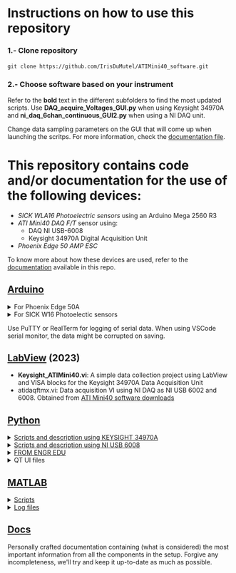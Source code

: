 # Instructions on how to use this repository

### 1.- Clone repository

`git clone https://github.com/IrisDuMutel/ATIMini40_software.git`

### 2.- Choose software based on your instrument

Refer to the **bold** text in the different subfolders to find the most updated scripts. Use **DAQ_acquire_Voltages_GUI.py** when using Keysight 34970A and **ni_daq_6chan_continuous_GUI2.py** when using a NI DAQ unit.

Change data sampling parameters on the GUI that will come up when launching the scritps. For more information, check the [documentation file](Docs\Notes.pdf).


# This repository contains code and/or documentation for the use of the following devices:

- *SICK WLA16 Photoelectric sensors* using an Arduino Mega 2560 R3
- *ATI Mini40 DAQ F/T* sensor using:
    - DAQ NI USB-6008
    - Keysight 34970A Digital Acquisition Unit
- *Phoenix Edge 50 AMP ESC*

To know more about how these devices are used, refer to the [documentation](https://github.com/IrisDuMutel/ATIMini40_software/blob/master/Docs/Notes.pdf) available in this repo.

## [Arduino](Arduino)


<details close>
<summary>For Phoenix Edge 50A</summary>
- Potentiometer.ino: This is a very simple script to use with any arduino that allows you to control any BLDC motor (with and ESC) with a potentiometer.
</details>

<details close>
<summary>For SICK W16 Photoelectic sensors</summary>

- sensor_analog.ino: Script that reads both outputs of one photoelectric sensor as analog signals and prints them in serial at 9600 baud.
- sensor_digital.ino: Script that reads both outputs of one photoelectric sensor as digital signals and prints them at 9600 baud.
- timer_example.ino: Simple implementation of a timer overflow print. Timer 1 is enabled and so is the counter overflow interrupt, in which the value of the timer is set to be printed.
- tachometer_1sensor.ino: Tachometer code using timer 1 and overflow interrupt to measure the time that passes between every sensor occurrence. Only one sensor is tested in this code. Refer to the [documentation](https://github.com/IrisDuMutel/ATIMini40_software/blob/master/Docs/Notes.pdf) for more information on this method.
- tachometer_2sensor.ino: Same as the previous code but applied to two sensors. Two timers are enables with identical prescaler value. Strange behaviour is observed and the timer approach is abandoned for multiple-sensor codes.
- **tachometer_3sensor.ino** : Using three interrupts and a delay, three sensors are being monitored and overall RPM are comuted and printed according to the delay frequency.
- tachometer_4sensor.ino: same principle as in the 3 sensor case, applied to 4 sensors. 
</details>

Use PuTTY or RealTerm for logging of serial data. When using VSCode serial monitor, the data might be corrupted on saving.

## [LabView](LabView) (2023)

 - **Keysight_ATIMini40.vi**: A simple data collection project using LabView and VISA blocks for the Keysight 34970A Data Acquisition Unit
 - atidaqftmx.vi: Data acquisition VI using NI DAQ as NI USB 6002 and 6008. Obtained from [ATI Mini40 software downloads](https://www.ati-ia.com/products/ft/software/daq_software.aspx)


## [Python](Python)

<details close>
<summary><a href="Python\Keysight34970A">Scripts and description using KEYSIGHT 34970A</a></summary>
<br>

Using [PyVisa](https://pyvisa.readthedocs.io/en/latest/index.html) python package to communicate with Keysight 34970A Data Acquisition Unit

- IDN_query.py: Asking list of resources found by PyVisa and identification query to instruments address. WORKING
- test_query.py: Script made for testing different query commands. Use this script as test script. WORKING
- Raw_voltages.py: Short configuration file that measures the raw voltages from the insturment and prints them on terminal. WORKING
- Raw_voltages_trigger.py: Short configuration file that measures the raw voltages from the insturment and prints them on terminal using timer trigger. NOT WORKING: ERROR 410: Buffer is full

- DAQ_acquire_Voltages.py: Script that obtains voltages and measures the time required for ten scans of a number of channels that can be changed by the user. Trigger_sampling has the following config: Aperture is 400 us, trigger timer is 5 ms and trigger count is 10  Manual_sampling uses the read command. Both funstions execute just once. WORKING

- DAQ_acquire_Voltages2.py: Same as DAQ_acquire_Voltages but reads as fast as possible and writes data nito a CVS file which path is declared at the beginning of the script. 

- DAQ_acquire_Voltages3.py: Acquires voltages as fast as possible. The number of scans is infinite (granting a more continuous data rate). The trigger timer is set to MIN, to set the scan-to-scan interval to a minimum. Using the <span style="font-family:Calibri;"> R? [<max_count>]</span> command to erase read and erase from non-volatile memory not stopping the scan.

- **DAQ_acquire_Voltages_GUI.py**: Launches ATIMini40_GUI.ui, which allows easier configuration of the instrument and data log. Working using QTimer 1 ms. The fastest you can get is 10Hz. The instrument is the limitation. CRASHING
 

Commands used in these scripts can be found (with additional examples) in the [Keysight 34970A Command reference manual](https://documentation.help/Keysight-34970A-34972A/)

</details>

<details close>
<summary><a href="Python\NI_USB_6008">Scripts and description using NI USB 6008</a></summary>
<br>


Due to the instrument's limited number of inputs, the differential connection of the sensor cannot be implemented. A single-ended connection is used

Using [NI-DAQmx](https://nidaqmx-python.readthedocs.io/en/latest/)

- ni_daq_6chan_continuous.py: Obtains forces and torques (lbf and lbf-in, respectively) from ATIMini40 with a single-ended connection. Use cal_mat2 for correct results on F/T. Bias voltage is obtained at the beginning of the readings and automatically subtracted from all the other measurements.

- ni_daq_6chan_continuous_GUI.py: Using 1 sample per channel and sample rate as high as 50Hz. Otherwise, crashes. 

- **ni_daq_6chan_continuous_GUI2.py**: WORKING. Uses streamers To be explained soon

The single ended connection is as follows:

<img src="Docs\Images\NIUSB6008_ATIMini40Connection_grounded.jpg"  width="400" height="300">

Reference cables have been grounded, obtaining less noisy signals.

The GUI currently looks like this:


<img src="Docs\Images\NIUSB6008_GUI.png"  width="700" height="400">

</details>

<details close>
<summary><a href="http://engredu.com/2022/11/21/ni-articles/">FROM ENGR EDU</a></summary>
<br>

- ni_daq_ai_single_demand.py
- ni_daq_ai_single_demand_gui.py
- ni_max_onDemand.ui
- ni_daq_ai_single_continuous.py
- ni_daq_ai_single_continuous_gui.py
- ni_max_Continuous.ui

</details>

<details close>
<summary>QT UI files</summary>
<br>
### QT UI files

- **ATIMini40_GUI.ui**
- RPM_GUI.ui (NOT FINISHED)

</details>


## [MATLAB](MATLAB)

<details close>
<summary><a href="MATLAB/Scripts/">Scripts</a></summary>
<br>
- ATImatrices.m: Script containing the conversion matrices from voltages to lbf/lbf-in. This is the matrix to be used. An additional conversion is needed to obtain forces and torques in N and N-m. 
- readCSV_n_plot2.m: reads CSV file and plots forces and torques
- **readCSV_n_plot3.m**: reads CSV file and plots forces and torques fromatted by DAQ_acquire_Voltages_GUI2.py. Be careful when setting the value for QTimer, If chosen too small, the GUI may crash or a delay may be noticed on the display.
</details>

<details close>
<summary><a href="MATLAB/LogFiles/">Log files</a></summary>
<br>
This folder contains some of the log files obtained during the creation of this project. Simply grab any .txt file generated by any of the scripts and change its extension to .csv. Once done that, use the MATLAB scripts to process the data in them.

- test500g.csv: file obtained using cal_mat from Python\NI_USB_6008\ni_daq_6chan_continuous.py
- test500g2.csv: file obtained using cal_mat2 from Python\NI_USB_6008\ni_daq_6chan_continuous.py
- log_20230728.csv: file obtained with ni_daq_6chan_continuous_GUI.py, 50Hz sampling rate and no grounding of sensor's reference cables.
- log_20230728_grounded.csv: file obtained with ni_daq_6chan_continuous_GUI.py, 50Hz sampling rate and grounding sensor's reference cables, as in the image in this document.
- log_20230728_100Hz.csv: file obtained with ni_daq_6chan_continuous_GUI.py, 100Hz sampling rate and no grounding of sensor's reference cables. No improvement has been obtained with respect to noise.
</details>


## [Docs](Docs)
Personally crafted documentation containing (what is considered) the most important information from all the components in the setup. Forgive any incompleteness, we'll try and keep it up-to-date as much as possible.





